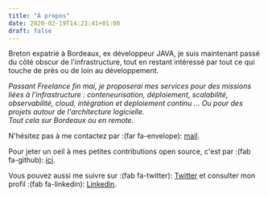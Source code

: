 ```yaml
---
title: "À propos"
date: 2020-02-19T14:23:41+01:00
draft: false
---
```


Breton expatrié à Bordeaux, ex développeur JAVA, je suis maintenant passé du côté obscur de l'infrastructure, tout en restant intéressé par tout ce qui touche de près ou de loin au développement.  

*Passant Freelance fin mai, je proposerai mes services pour des missions liées à l\'infrastructure : conteneurisation, déploiement, scalabilité, observabilité, cloud, intégration et deploiement continu ...  Ou pour des projets autour de l'architecture logicielle.    
Tout cela sur Bordeaux ou en remote.*  

N'hésitez pas à me contactez par :(far fa-envelope): [mail](lereste.thibault@gmail.com).

Pour jeter un oeil à mes petites contributions open source, c'est par :(fab fa-github): [ici](https://github.com/tlereste).

Vous pouvez aussi me suivre sur :(fab fa-twitter): [Twitter](https://twitter.com/thibaultlereste) et consulter mon profil :(fab fa-linkedin): [Linkedin](https://linkedin.com/in/thibaultlereste).  



